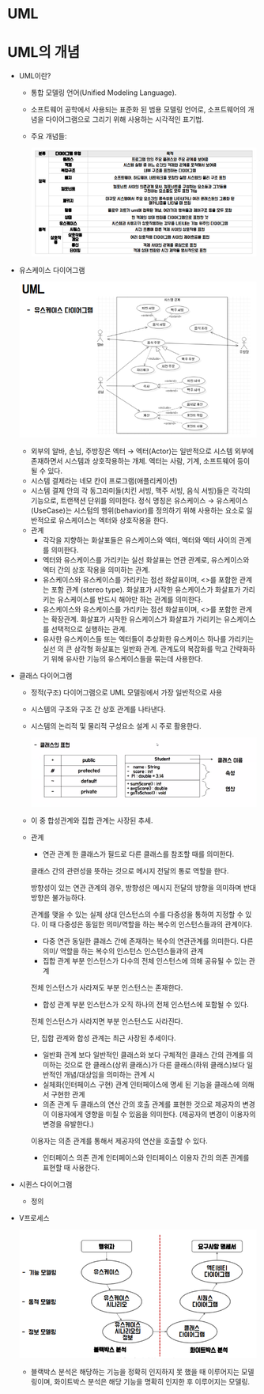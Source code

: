 # UML

# UML의 개념

- UML이란?
    - 통합 모델링 언어(Unified Modeling Language).
    - 소프트웨어 공학에서 사용되는 표준화 된 범용 모델링 언어로, 소프트웨어의 개념을 다이어그램으로 그리기 위해 사용하는 시각적인 표기법.
    - 주요 개념들:
        
        ![Untitled](UML%20e8433276c05b4ab48f901bc249a170b7/Untitled.png)
        
- 유스케이스 다이어그램
    
    ![Untitled](UML%20e8433276c05b4ab48f901bc249a170b7/Untitled%201.png)
    
    - 외부의 알바, 손님, 주방장은 엑터
    → 엑터(Actor)는 일반적으로 시스템 외부에 존재하면서 시스템과 상호작용하는 개체. 엑터는 사람, 기계, 소프트웨어 등이 될 수 있다.
    - 시스템 결제라는 네모 칸이 프로그램(애플리케이션)
    - 시스템 결제 안의 각 동그라미들(치킨 서빙, 맥주 서빙, 음식 서빙)들은 각각의 기능으로, 트랜잭션 단위를 의미한다. 정식 명칭은 유스케이스
    → 유스케이스(UseCase)는 시스텀의 행위(behavior)를 정의하기 위해 사용하는 요소로 일반적으로 유스케이스는 엑터와 상호작용을 한다.
    - 관계
        - 각각을 지향하는 화살표들은 유스케이스와 엑터, 엑터와 엑터 사이의 관계를 의미한다.
        - 엑터와 유스케이스를 가리키는 실선 화살표는 연관 관계로, 유스케이스와 엑터 간의 상호 작용을 의미하는 관계.
        - 유스케이스와 유스케이스를 가리키는 점선 화살표이며, <<include>>를 포함한 관계는 포함 관계 (stereo type). 화살표가 시작한 유스케이스가 화살표가 가리키는 유스케이스를 반드시 해야만 하는 관계를 의미한다.
        - 유스케이스와 유스케이스를 가리키는 점선 화살표이며, <<extend>>를 포함한 관계는 확장관계. 화살표가 시작한 유스케이스가 화살표가 가리키는 유스케이스를 선택적으로 실행하는 관계.
        - 유사한 유스케이스들 또는 엑터들이 추상화한 유스케이스 하나를 가리키는 실선 의 큰 삼각형 화살표는 일반화 관계. 관계도의 복잡화를 막고 간략화하기 위해 유사한 기능의 유스케이스들을 묶는데 사용한다.
- 클래스 다이어그램
    - 정적(구조) 다이어그램으로 UML 모델링에서 가장 일반적으로 사용
    - 시스템의 구조와 구조 간 상호 관계를 나타낸다.
    - 시스템의 논리적 및 물리적 구성요소 설계 시 주로 활용한다.
        
        ![Untitled](UML%20e8433276c05b4ab48f901bc249a170b7/Untitled%202.png)
        
    - 이 중 합성관계와 집합 관계는 사장된 추세.
    - 관계
        - 연관 관계 
        한 클래스가 필드로 다른 클래스를 참조할 때를 의미한다.
        
        클래스 간의 관련성을 뜻하는 것으로 메시지 전달의 통로 역할을 한다.
        
        방향성이 있는 연관 관계의 경우, 방향성은 메시지 전달의 방향을 의미하며 반대 방향은 
        불가능하다.
        
        관계를 맺을 수 있는 실제 상대 인스턴스의 수를 다중성을 통하여 지정할 수 있다.
        이 때 다중성은 동일한 의미/역할을 하는 복수의 인스턴스들과의 관계이다.
        - 다중 연관
        동일한 클래스 간에 존재하는 복수의 연관관계를 의미한다.
        다른 의미/ 역할을 하는 복수의 인스턴스 인스턴스들과의 관계
        - 집합 관계
        부분 인스턴스가 다수의 전체 인스턴스에 의해 공유될 수 있는 관계
        
        전체 인스턴스가 사라져도 부분 인스턴스는 존재한다.
        - 합성 관계
        부분 인스턴스가 오직 하나의 전체 인스턴스에 포함될 수 있다.
        
        전체 인스턴스가 사라지면 부분 인스턴스도 사라진다. 
        
        단, 집합 관계와 합성 관계는 최근 사장된 추세이다.
        
        - 일반화 관계
        보다 일반적인 클래스와 보다 구체적인 클래스 간의 관계를 의미하는 것으로 한 클래스(상위 클래스)가 다른 클래스(하위 클래스)보다 일반적인 개념/대상임을 의미하는 관계
        시
        - 실체화(인터페이스 구현) 관계
        인터페이스에 명세 된 기능을 클래스에 의해서 구현한 관계
        - 의존 관계
        두 클래스의 연산 간의 호출 관계를 표현한 것으로 제공자의 변경이 이용자에게 영향을 미칠 수 있음을 의미한다. (제공자의 변경이 이용자의 변경을 유발한다.)
        
        이용자는 의존 관계를 통해서 제공자의 연산을 호출할 수 있다.
        - 인터페이스 의존 관계
        인터페이스와 인터페이스 이용자 간의 의존 관계를 표현할 때 사용한다.
- 시퀸스 다이어그램
    - 정의
- V프로세스
    
    ![Untitled](UML%20e8433276c05b4ab48f901bc249a170b7/Untitled%203.png)
    
    - 블랙박스 분석은 해당하는 기능을 정확히 인지하지 못 했을 때 이루어지는 모델링이며, 화이트박스 분석은 해당 기능을 명확히 인지한 후 이루어지는 모델링.